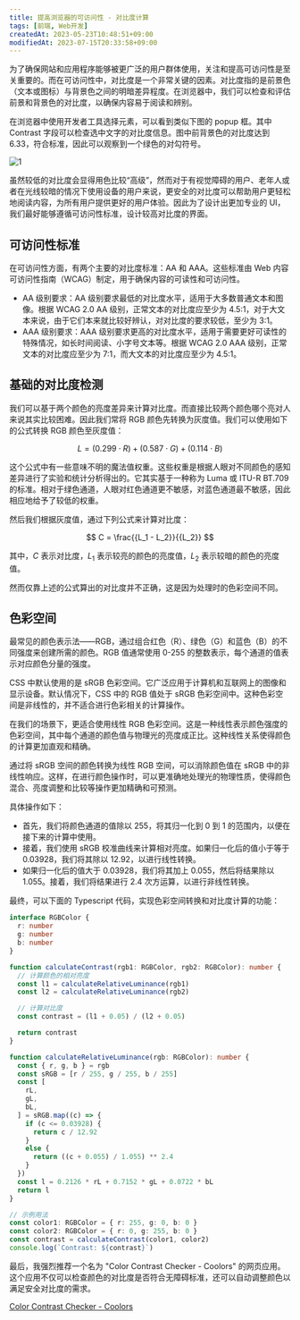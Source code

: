 ```yaml
---
title: 提高浏览器的可访问性 - 对比度计算
tags: [前端, Web开发]
createdAt: 2023-05-23T10:48:51+09:00
modifiedAt: 2023-07-15T20:33:58+09:00
---
```


为了确保网站和应用程序能够被更广泛的用户群体使用，关注和提高可访问性是至关重要的。而在可访问性中，对比度是一个非常关键的因素。对比度指的是前景色（文本或图标）与背景色之间的明暗差异程度。在浏览器中，我们可以检查和评估前景和背景色的对比度，以确保内容易于阅读和辨别。

<!--more-->

在浏览器中使用开发者工具选择元素，可以看到类似下图的 popup 框。其中 Contrast 字段可以检查选中文字的对比度信息。图中前背景色的对比度达到 6.33，符合标准，因此可以观察到一个绿色的对勾符号。

![1](/imgs/frontend-relative-luminance/1.png)

虽然较低的对比度会显得用色比较“高级”，然而对于有视觉障碍的用户、老年人或者在光线较暗的情况下使用设备的用户来说，更安全的对比度可以帮助用户更轻松地阅读内容，为所有用户提供更好的用户体验。因此为了设计出更加专业的 UI，我们最好能够遵循可访问性标准，设计较高对比度的界面。

## 可访问性标准

在可访问性方面，有两个主要的对比度标准：AA 和 AAA。这些标准由 Web 内容可访问性指南（WCAG）制定，用于确保内容的可读性和可访问性。

- AA 级别要求：AA 级别要求最低的对比度水平，适用于大多数普通文本和图像。根据 WCAG 2.0 AA 级别，正常文本的对比度应至少为 4.5:1，对于大文本来说，由于它们本来就比较好辨认，对对比度的要求较低，至少为 3:1。
- AAA 级别要求：AAA 级别要求更高的对比度水平，适用于需要更好可读性的特殊情况，如长时间阅读、小字号文本等。根据 WCAG 2.0 AAA 级别，正常文本的对比度应至少为 7:1，而大文本的对比度应至少为 4.5:1。

## 基础的对比度检测

我们可以基于两个颜色的亮度差异来计算对比度。而直接比较两个颜色哪个亮对人来说其实比较困难。因此我们常将 RGB 颜色先转换为灰度值。我们可以使用如下的公式转换 RGB 颜色至灰度值：

$$
L = (0.299 \cdot R) + (0.587 \cdot G) + (0.114 \cdot B)
$$

这个公式中有一些意味不明的魔法值权重。这些权重是根据人眼对不同颜色的感知差异进行了实验和统计分析得出的。它其实基于一种称为 Luma 或 ITU-R BT.709 的标准。相对于绿色通道，人眼对红色通道更不敏感，对蓝色通道最不敏感，因此相应地给予了较低的权重。

然后我们根据灰度值，通过下列公式来计算对比度：

$$
C = \frac{{L_1 - L_2}}{{L_2}}
$$

其中，$C$ 表示对比度，$L_1$ 表示较亮的颜色的亮度值，$L_2$ 表示较暗的颜色的亮度值。

然而仅靠上述的公式算出的对比度并不正确，这是因为处理时的色彩空间不同。

## 色彩空间

最常见的颜色表示法——RGB，通过组合红色（R）、绿色（G）和蓝色（B）的不同强度来创建所需的颜色。RGB 值通常使用 0-255 的整数表示，每个通道的值表示对应颜色分量的强度。

CSS 中默认使用的是 sRGB 色彩空间。它广泛应用于计算机和互联网上的图像和显示设备。默认情况下，CSS 中的 RGB 值处于 sRGB 色彩空间中。这种色彩空间是非线性的，并不适合进行色彩相关的计算操作。

在我们的场景下，更适合使用线性 RGB 色彩空间。这是一种线性表示颜色强度的色彩空间，其中每个通道的颜色值与物理光的亮度成正比。这种线性关系使得颜色的计算更加直观和精确。

通过将 sRGB 空间的颜色转换为线性 RGB 空间，可以消除颜色值在 sRGB 中的非线性响应。这样，在进行颜色操作时，可以更准确地处理光的物理性质，使得颜色混合、亮度调整和比较等操作更加精确和可预测。

具体操作如下：

- 首先，我们将颜色通道的值除以 255，将其归一化到 0 到 1 的范围内，以便在接下来的计算中使用。
- 接着，我们使用 sRGB 校准曲线来计算相对亮度。如果归一化后的值小于等于 0.03928，我们将其除以 12.92，以进行线性转换。
- 如果归一化后的值大于 0.03928，我们将其加上 0.055，然后将结果除以 1.055。接着，我们将结果进行 2.4 次方运算，以进行非线性转换。

最终，可以下面的 Typescript 代码，实现色彩空间转换和对比度计算的功能：

```ts
interface RGBColor {
  r: number
  g: number
  b: number
}

function calculateContrast(rgb1: RGBColor, rgb2: RGBColor): number {
  // 计算颜色的相对亮度
  const l1 = calculateRelativeLuminance(rgb1)
  const l2 = calculateRelativeLuminance(rgb2)

  // 计算对比度
  const contrast = (l1 + 0.05) / (l2 + 0.05)

  return contrast
}

function calculateRelativeLuminance(rgb: RGBColor): number {
  const { r, g, b } = rgb
  const sRGB = [r / 255, g / 255, b / 255]
  const [
    rL,
    gL,
    bL,
  ] = sRGB.map((c) => {
    if (c <= 0.03928) {
      return c / 12.92
    }
    else {
      return ((c + 0.055) / 1.055) ** 2.4
    }
  })
  const l = 0.2126 * rL + 0.7152 * gL + 0.0722 * bL
  return l
}

// 示例用法
const color1: RGBColor = { r: 255, g: 0, b: 0 }
const color2: RGBColor = { r: 0, g: 255, b: 0 }
const contrast = calculateContrast(color1, color2)
console.log(`Contrast: ${contrast}`)
```

最后，我强烈推荐一个名为 "Color Contrast Checker - Coolors" 的网页应用。这个应用不仅可以检查颜色的对比度是否符合无障碍标准，还可以自动调整颜色以满足安全对比度的需求。

[Color Contrast Checker - Coolors](https://coolors.co/contrast-checker/112a46-acc8e5)
